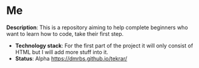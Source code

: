 # Me

**Description**:  This is a repository aiming to help complete beginners who want to learn how to code, take their first step.


  - **Technology stack**: For the first part of the project it will only consist of HTML but I will add more stuff into it.
  - **Status**:  Alpha
  https://dmrbs.github.io/tekrar/